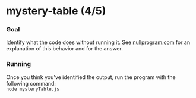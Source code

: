 # mystery-table (4/5)
### Goal
Identify what the code does without running it. See [nullprogram.com](https://nullprogram.com/blog/2012/11/19/) for an explanation of this behavior and for the answer.
### Running
Once you think you've identified the output, run the program with the following command:\
`node mysteryTable.js`
